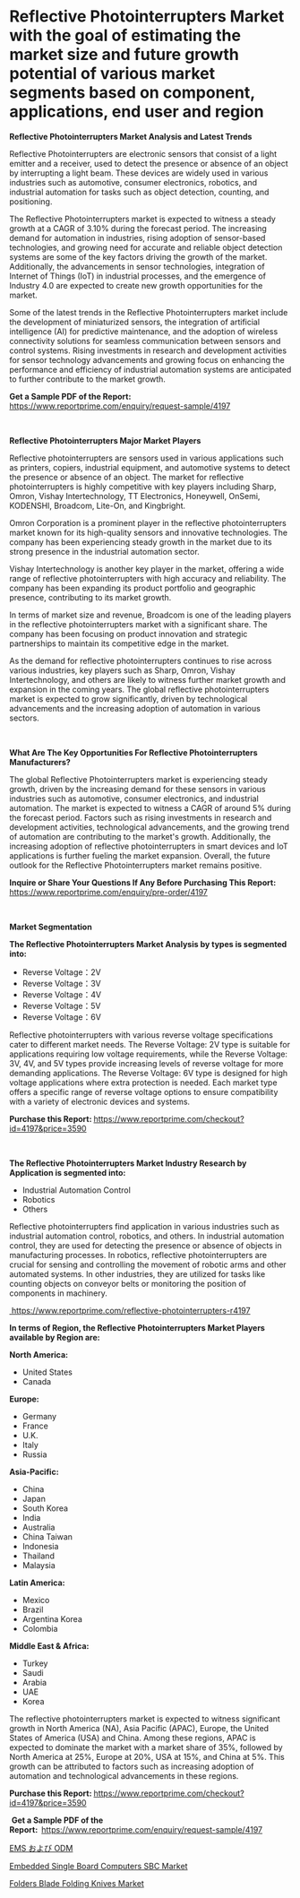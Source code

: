<p><h1>Reflective Photointerrupters Market with the goal of estimating the market size and future growth potential of various market segments based on component, applications, end user and region</h1></p><p><strong>Reflective Photointerrupters Market Analysis and Latest Trends</strong></p>
<p><p>Reflective Photointerrupters are electronic sensors that consist of a light emitter and a receiver, used to detect the presence or absence of an object by interrupting a light beam. These devices are widely used in various industries such as automotive, consumer electronics, robotics, and industrial automation for tasks such as object detection, counting, and positioning.</p><p>The Reflective Photointerrupters market is expected to witness a steady growth at a CAGR of 3.10% during the forecast period. The increasing demand for automation in industries, rising adoption of sensor-based technologies, and growing need for accurate and reliable object detection systems are some of the key factors driving the growth of the market. Additionally, the advancements in sensor technologies, integration of Internet of Things (IoT) in industrial processes, and the emergence of Industry 4.0 are expected to create new growth opportunities for the market.</p><p>Some of the latest trends in the Reflective Photointerrupters market include the development of miniaturized sensors, the integration of artificial intelligence (AI) for predictive maintenance, and the adoption of wireless connectivity solutions for seamless communication between sensors and control systems. Rising investments in research and development activities for sensor technology advancements and growing focus on enhancing the performance and efficiency of industrial automation systems are anticipated to further contribute to the market growth.</p></p>
<p><strong>Get a Sample PDF of the Report:&nbsp;</strong> <a href="https://www.reportprime.com/enquiry/request-sample/4197">https://www.reportprime.com/enquiry/request-sample/4197</a></p>
<p>&nbsp;</p>
<p><strong>Reflective Photointerrupters Major Market Players</strong></p>
<p><p>Reflective photointerrupters are sensors used in various applications such as printers, copiers, industrial equipment, and automotive systems to detect the presence or absence of an object. The market for reflective photointerrupters is highly competitive with key players including Sharp, Omron, Vishay Intertechnology, TT Electronics, Honeywell, OnSemi, KODENSHI, Broadcom, Lite-On, and Kingbright.</p><p>Omron Corporation is a prominent player in the reflective photointerrupters market known for its high-quality sensors and innovative technologies. The company has been experiencing steady growth in the market due to its strong presence in the industrial automation sector.</p><p>Vishay Intertechnology is another key player in the market, offering a wide range of reflective photointerrupters with high accuracy and reliability. The company has been expanding its product portfolio and geographic presence, contributing to its market growth.</p><p>In terms of market size and revenue, Broadcom is one of the leading players in the reflective photointerrupters market with a significant share. The company has been focusing on product innovation and strategic partnerships to maintain its competitive edge in the market.</p><p>As the demand for reflective photointerrupters continues to rise across various industries, key players such as Sharp, Omron, Vishay Intertechnology, and others are likely to witness further market growth and expansion in the coming years. The global reflective photointerrupters market is expected to grow significantly, driven by technological advancements and the increasing adoption of automation in various sectors.</p></p>
<p>&nbsp;</p>
<p><strong>What Are The Key Opportunities For Reflective Photointerrupters Manufacturers?</strong></p>
<p><p>The global Reflective Photointerrupters market is experiencing steady growth, driven by the increasing demand for these sensors in various industries such as automotive, consumer electronics, and industrial automation. The market is expected to witness a CAGR of around 5% during the forecast period. Factors such as rising investments in research and development activities, technological advancements, and the growing trend of automation are contributing to the market's growth. Additionally, the increasing adoption of reflective photointerrupters in smart devices and IoT applications is further fueling the market expansion. Overall, the future outlook for the Reflective Photointerrupters market remains positive.</p></p>
<p><strong>Inquire or Share Your Questions If Any Before Purchasing This Report:</strong> <a href="https://www.reportprime.com/enquiry/pre-order/4197">https://www.reportprime.com/enquiry/pre-order/4197</a></p>
<p>&nbsp;</p>
<p><strong>Market Segmentation</strong></p>
<p><strong>The Reflective Photointerrupters Market Analysis by types is segmented into:</strong></p>
<p><ul><li>Reverse Voltage：2V</li><li>Reverse Voltage：3V</li><li>Reverse Voltage：4V</li><li>Reverse Voltage：5V</li><li>Reverse Voltage：6V</li></ul></p>
<p><p>Reflective photointerrupters with various reverse voltage specifications cater to different market needs. The Reverse Voltage: 2V type is suitable for applications requiring low voltage requirements, while the Reverse Voltage: 3V, 4V, and 5V types provide increasing levels of reverse voltage for more demanding applications. The Reverse Voltage: 6V type is designed for high voltage applications where extra protection is needed. Each market type offers a specific range of reverse voltage options to ensure compatibility with a variety of electronic devices and systems.</p></p>
<p><strong>Purchase this Report:&nbsp;</strong><a href="https://www.reportprime.com/checkout?id=4197&price=3590">https://www.reportprime.com/checkout?id=4197&price=3590</a></p>
<p>&nbsp;</p>
<p><strong>The Reflective Photointerrupters Market Industry Research by Application is segmented into:</strong></p>
<p><ul><li>Industrial Automation Control</li><li>Robotics</li><li>Others</li></ul></p>
<p><p>Reflective photointerrupters find application in various industries such as industrial automation control, robotics, and others. In industrial automation control, they are used for detecting the presence or absence of objects in manufacturing processes. In robotics, reflective photointerrupters are crucial for sensing and controlling the movement of robotic arms and other automated systems. In other industries, they are utilized for tasks like counting objects on conveyor belts or monitoring the position of components in machinery.</p></p>
<p><a href="https://www.reportprime.com/reflective-photointerrupters-r4197">&nbsp;https://www.reportprime.com/reflective-photointerrupters-r4197</a></p>
<p><strong>In terms of Region, the Reflective Photointerrupters Market Players available by Region are:</strong></p>
<p>
    <p> <strong> North America: </strong>
        <ul>
            <li>United States</li>
            <li>Canada</li>
        </ul>
        </p> 
    <p> <strong> Europe: </strong>
        <ul>
            <li>Germany</li>
            <li>France</li>
            <li>U.K.</li>
            <li>Italy</li>
            <li>Russia</li>
        </ul>
        </p> 
    <p> <strong> Asia-Pacific: </strong>
        <ul>
            <li>China</li>
            <li>Japan</li>
            <li>South Korea</li>
            <li>India</li>
            <li>Australia</li>
            <li>China Taiwan</li>
            <li>Indonesia</li>
            <li>Thailand</li>
            <li>Malaysia</li>
        </ul>
        </p> 
    <p> <strong> Latin America: </strong>
        <ul>
            <li>Mexico</li>
            <li>Brazil</li>
            <li>Argentina Korea</li>
            <li>Colombia</li>
        </ul>
        </p> 
    <p> <strong> Middle East & Africa: </strong>
        <ul>
            <li>Turkey</li>
            <li>Saudi</li>
            <li>Arabia</li>
            <li>UAE</li>
            <li>Korea</li>
        </ul>
    </p>
    </p>
<p><p>The reflective photointerrupters market is expected to witness significant growth in North America (NA), Asia Pacific (APAC), Europe, the United States of America (USA) and China. Among these regions, APAC is expected to dominate the market with a market share of 35%, followed by North America at 25%, Europe at 20%, USA at 15%, and China at 5%. This growth can be attributed to factors such as increasing adoption of automation and technological advancements in these regions.</p></p>
<p><strong>Purchase this Report: </strong><a href="https://www.reportprime.com/checkout?id=4197&price=3590">https://www.reportprime.com/checkout?id=4197&price=3590</a></p>
<p>&nbsp;<strong>Get a Sample PDF of the Report:&nbsp;&nbsp;</strong><a href="https://www.reportprime.com/enquiry/request-sample/4197">https://www.reportprime.com/enquiry/request-sample/4197</a></p>
<p><strong></strong></p>
<p><p><a href="https://medium.com/@sebastianhodges1/ems%E3%81%A8odm%E5%B8%82%E5%A0%B4-%E3%82%BF%E3%82%A4%E3%83%97-%E3%82%A2%E3%83%97%E3%83%AA%E3%82%B1%E3%83%BC%E3%82%B7%E3%83%A7%E3%83%B3-%E3%81%8A%E3%82%88%E3%81%B3%E5%9C%B0%E7%90%86%E3%81%AB%E3%82%88%E3%82%8B%E5%8C%85%E6%8B%AC%E7%9A%84%E3%81%AA%E8%A9%95%E4%BE%A1-238c2054d3a0">EMS および ODM</a></p><p><a href="https://github.com/JennyferFeil2023/Market-Research-Report-List-1/blob/main/embedded-single-board-computers-sbc-market.md">Embedded Single Board Computers SBC Market</a></p><p><a href="https://view.publitas.com/reportprime-1/folders-blade-folding-knives-market-comprehensive-assessment-by-type-application-and-geography/">Folders Blade Folding Knives Market</a></p></p>